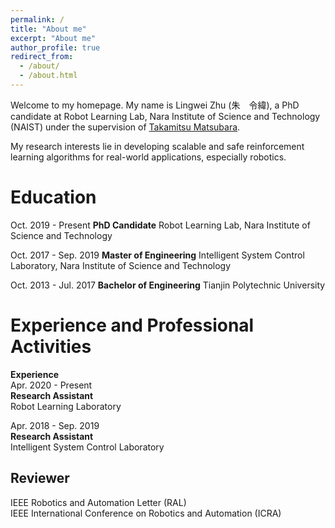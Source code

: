 ```yaml
---
permalink: /
title: "About me"
excerpt: "About me"
author_profile: true
redirect_from: 
  - /about/
  - /about.html
---
```


Welcome to my homepage. My name is Lingwei Zhu (朱　令緯), a PhD candidate at Robot Learning Lab, Nara Institute of Science and Technology (NAIST) under the supervision of [Takamitsu Matsubara](https://scholar.google.com/citations?user=RFDSj_0AAAAJ&hl=en). 

My research interests lie in developing scalable and safe reinforcement learning algorithms for real-world applications, especially robotics. 

Education
======
Oct. 2019 - Present
**PhD Candidate**
Robot Learning Lab,
Nara Institute of Science and Technology  


Oct. 2017 - Sep. 2019
**Master of Engineering**
Intelligent System Control Laboratory,
Nara Institute of Science and Technology  

Oct. 2013 - Jul. 2017
**Bachelor of Engineering**
Tianjin Polytechnic University  

Experience and Professional Activities
======
**Experience**  
Apr. 2020 - Present  
**Research Assistant**  
Robot Learning Laboratory  


Apr. 2018 - Sep. 2019  
**Research Assistant**  
Intelligent System Control Laboratory  


Reviewer
------
IEEE Robotics and Automation Letter (RAL)  
IEEE International Conference on Robotics and Automation (ICRA)


